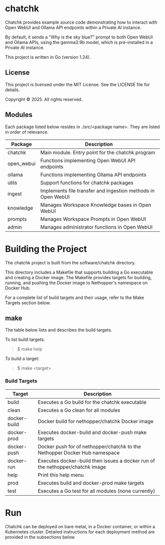 # chatchk
Chatchk provides example source code demonstrating how to interact with
Open WebUI and Ollama API endpoints within a Private AI instance.

By default, it sends a "Why is the sky blue?" prompt to both Open WebUI
and Ollama APIs, using the gemma2:9b model, which is pre-installed in a
Private AI instance.

This project is written in Go (version 1.24).

## License
This project is licensed under the MIT License. See the LICENSE file for details.

Copyright © 2025. All rights reserved.

## Modules
Each package listed below resides in ./src/\<package name\>. They are listed in
order of relevance.

| Package | Description |
| --------- | ------- |
| chatchk | Main module. Entry point for the chatchk program |
| open_webui | Functions implementing Open WebUI API endpoints |
| ollama | Functions implementing Ollama API endpoints |
| utils | Support functions for chatchk packages |
| ingest | Implements file transfer and ingestion methods in Open WebUI |
| knowledge | Manages Workspace Knowledge bases in Open WebUI |
| prompts | Manages Workspace Prompts in Open WebUI |
| admin | Manages administrator functions in Open WebUI |

# Building the Project
The chatchk project is built from the software/chatchk directory.

This directory includes a Makefile that supports building a Go executable and
creating a Docker image. The Makefile provides targets for building, running,
and pushing the Docker image to Nethopper's namespace on Docker Hub.

For a complete list of build targets and their usage, refer to the Make Targets
section below.

## make
The table below lists and describes the build targets.

To list build targets:
> $ make help

To build a target:
> $ make \<target\>

### Build Targets
| Target | Description |
| --------- | ------- |
| build | Executes a Go build for the chatchk executable |
| clean | Executes a Go clean for all modules |
| docker-build | Docker build for nethopper/chatchk Docker image |
| docker-prod | Executes docker-build and docker-push make targets |
| docker-push | Docker push for of nethopper/chatchk to the Nethopper Docker Hub namespace |
| docker-run | Executes docker-build then issues a docker run of the nethopper/chatchk image |
| help | Print this help menu |
| prod | Executes build and docker-prod make targets |
| test | Executes a Go test for all modules (none currently) |
 
# Run
Chatchk can be deployed on bare metal, in a Docker container, or within a
Kubernetes cluster. Detailed instructions for each deployment method are
provided in the subsections below.



